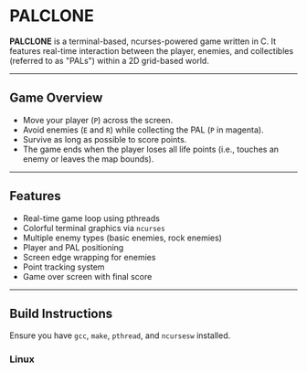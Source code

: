 # PALCLONE

**PALCLONE** is a terminal-based, ncurses-powered game written in C. It features real-time interaction between the player, enemies, and collectibles (referred to as "PALs") within a 2D grid-based world.

---

## Game Overview

- Move your player (`P`) across the screen.
- Avoid enemies (`E` and `R`) while collecting the PAL (`P` in magenta).
- Survive as long as possible to score points.
- The game ends when the player loses all life points (i.e., touches an enemy or leaves the map bounds).

---

## Features

- Real-time game loop using pthreads
- Colorful terminal graphics via `ncurses`
- Multiple enemy types (basic enemies, rock enemies)
- Player and PAL positioning
- Screen edge wrapping for enemies
- Point tracking system
- Game over screen with final score

---

## Build Instructions

Ensure you have `gcc`, `make`, `pthread`, and `ncursesw` installed.

### Linux
